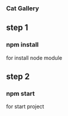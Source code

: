 ### Cat Gallery

## step 1

### npm install

for install node module

## step 2

### npm start

for start project
